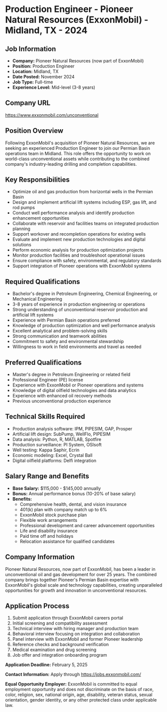 # Production Engineer - Pioneer Natural Resources (ExxonMobil) - Midland, TX - 2024

## Job Information
- **Company:** Pioneer Natural Resources (now part of ExxonMobil)
- **Position:** Production Engineer
- **Location:** Midland, TX
- **Date Posted:** November 2024
- **Job Type:** Full-time
- **Experience Level:** Mid-level (3-8 years)

## Company URL
https://www.exxonmobil.com/unconventional

## Position Overview
Following ExxonMobil's acquisition of Pioneer Natural Resources, we are seeking an experienced Production Engineer to join our Permian Basin operations team in Midland. This role offers the opportunity to work on world-class unconventional assets while contributing to the combined company's industry-leading drilling and completion capabilities.

## Key Responsibilities
- Optimize oil and gas production from horizontal wells in the Permian Basin
- Design and implement artificial lift systems including ESP, gas lift, and rod pumps
- Conduct well performance analysis and identify production enhancement opportunities
- Collaborate with reservoir and facilities teams on integrated production planning
- Support workover and recompletion operations for existing wells
- Evaluate and implement new production technologies and digital solutions
- Perform economic analysis for production optimization projects
- Monitor production facilities and troubleshoot operational issues
- Ensure compliance with safety, environmental, and regulatory standards
- Support integration of Pioneer operations with ExxonMobil systems

## Required Qualifications
- Bachelor's degree in Petroleum Engineering, Chemical Engineering, or Mechanical Engineering
- 3-8 years of experience in production engineering or operations
- Strong understanding of unconventional reservoir production and artificial lift systems
- Experience with Permian Basin operations preferred
- Knowledge of production optimization and well performance analysis
- Excellent analytical and problem-solving skills
- Strong communication and teamwork abilities
- Commitment to safety and environmental stewardship
- Willingness to work in field environments and travel as needed

## Preferred Qualifications
- Master's degree in Petroleum Engineering or related field
- Professional Engineer (PE) license
- Experience with ExxonMobil or Pioneer operations and systems
- Knowledge of digital oilfield technologies and data analytics
- Experience with enhanced oil recovery methods
- Previous unconventional production experience

## Technical Skills Required
- Production analysis software: IPM, PIPESIM, GAP, Prosper
- Artificial lift design: SubPump, WellFlo, PIPESIM
- Data analysis: Python, R, MATLAB, Spotfire
- Production surveillance: PI System, OSIsoft
- Well testing: Kappa Saphir, Ecrin
- Economic modeling: Excel, Crystal Ball
- Digital oilfield platforms: Delfi integration

## Salary Range and Benefits
- **Base Salary:** $115,000 - $145,000 annually
- **Bonus:** Annual performance bonus (10-20% of base salary)
- **Benefits:**
  - Comprehensive health, dental, and vision insurance
  - 401(k) plan with company match up to 6%
  - ExxonMobil stock purchase plan
  - Flexible work arrangements
  - Professional development and career advancement opportunities
  - Life and disability insurance
  - Paid time off and holidays
  - Relocation assistance for qualified candidates

## Company Information
Pioneer Natural Resources, now part of ExxonMobil, has been a leader in unconventional oil and gas development for over 25 years. The combined company brings together Pioneer's Permian Basin expertise with ExxonMobil's global scale and technology capabilities, creating unparalleled opportunities for growth and innovation in unconventional resources.

## Application Process
1. Submit application through ExxonMobil careers portal
2. Initial screening and compatibility assessment
3. Technical interview with hiring manager and production team
4. Behavioral interview focusing on integration and collaboration
5. Panel interview with ExxonMobil and former Pioneer leadership
6. Reference checks and background verification
7. Medical examination and drug screening
8. Job offer and integration onboarding program

**Application Deadline:** February 5, 2025

**Contact Information:** Apply through https://jobs.exxonmobil.com/

**Equal Opportunity Employer:** ExxonMobil is committed to equal employment opportunity and does not discriminate on the basis of race, color, religion, sex, national origin, age, disability, veteran status, sexual orientation, gender identity, or any other protected class under applicable law.